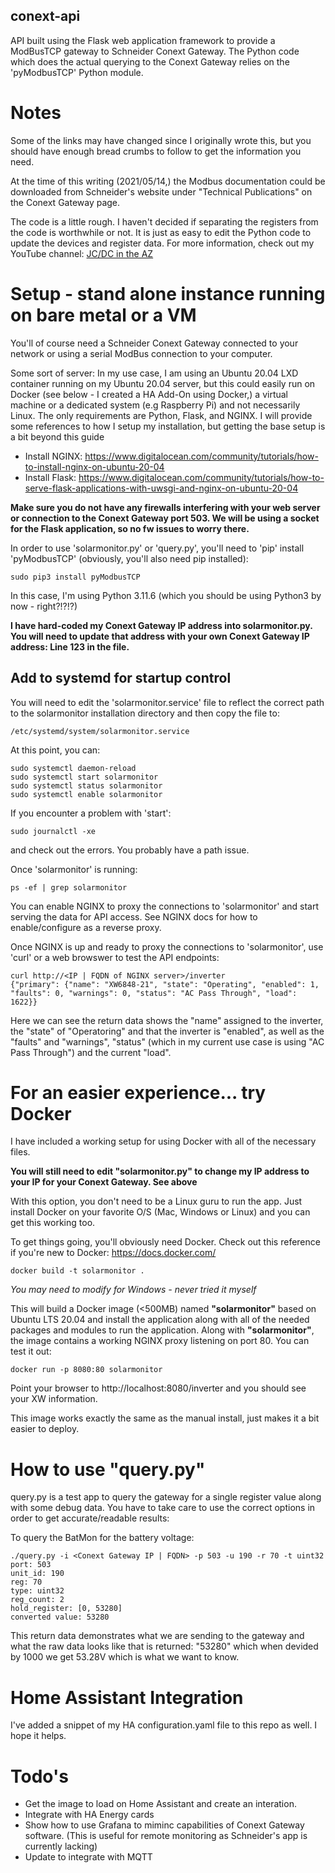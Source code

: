 ## conext-api

API built using the Flask web application framework to provide a ModBusTCP gateway to Schneider Conext Gateway.  The Python code which does the actual querying to the Conext Gateway relies on the 'pyModbusTCP' Python module.

# Notes
Some of the links may have changed since I originally wrote this, but you should have enough bread crumbs to follow to get the information you need.

At the time of this writing (2021/05/14,) the Modbus documentation could be downloaded from Schneider's website under "Technical Publications" on the Conext Gateway page.

The code is a little rough.  I haven't decided if separating the registers from the code is worthwhile or not.  It is just as easy to edit the Python code to update the devices and register data.  For more information, check out my YouTube channel:
[JC/DC in the AZ](https://www.youtube.com/channel/UC8_TU2g-Yl1oMCts3pkXCbQ)

# Setup - stand alone instance running on bare metal or a VM
You'll of course need a Schneider Conext Gateway connected to your network or using a serial ModBus connection to your computer.

Some sort of server: In my use case, I am using an Ubuntu 20.04 LXD container running on my Ubuntu 20.04 server, but this could easily run on Docker (see below - I created a HA Add-On using Docker,) a virtual machine or a dedicated system (e.g Raspberry Pi) and not necessarily Linux.  The only requirements are Python, Flask, and NGINX.  I will provide some references to how I setup my installation, but getting the base setup is a bit beyond this guide

- Install NGINX: https://www.digitalocean.com/community/tutorials/how-to-install-nginx-on-ubuntu-20-04
- Install Flask: https://www.digitalocean.com/community/tutorials/how-to-serve-flask-applications-with-uwsgi-and-nginx-on-ubuntu-20-04

**Make sure you do not have any firewalls interfering with your web server or connection to the Conext Gateway port 503.  We will be using a socket for the Flask application, so no fw issues to worry there.**

In order to use 'solarmonitor.py' or 'query.py', you'll need to 'pip' install 'pyModbusTCP' (obviously, you'll also need pip installed):
```
sudo pip3 install pyModbusTCP
```
In this case, I'm using Python 3.11.6 (which you should be using Python3 by now - right?!?!?)

**I have hard-coded my Conext Gateway IP address into solarmonitor.py.  You will need to update that address with your own Conext Gateway IP address: Line 123 in the file.**

## Add to systemd for startup control
You will need to edit the 'solarmonitor.service' file to reflect the correct path to the solarmonitor installation directory and then copy the file to:
```
/etc/systemd/system/solarmonitor.service
```
At this point, you can:
```
sudo systemctl daemon-reload
sudo systemctl start solarmonitor
sudo systemctl status solarmonitor
sudo systemctl enable solarmonitor
```
If you encounter a problem with 'start':
```
sudo journalctl -xe
```
and check out the errors.  You probably have a path issue.

Once 'solarmonitor' is running:
```
ps -ef | grep solarmonitor
```
You can enable NGINX to proxy the connections to 'solarmonitor' and start serving the data for API access.  See NGINX docs for how to enable/configure as a reverse proxy.

Once NGINX is up and ready to proxy the connections to 'solarmonitor', use 'curl' or a web browswer to test the API endpoints:
```
curl http://<IP | FQDN of NGINX server>/inverter
{"primary": {"name": "XW6848-21", "state": "Operating", "enabled": 1, "faults": 0, "warnings": 0, "status": "AC Pass Through", "load": 1622}}
```
Here we can see the return data shows the "name" assigned to the inverter, the "state" of "Operatoring" and that the inverter is "enabled", as well as the "faults" and "warnings", "status" (which in my current use case is using "AC Pass Through") and the current "load".

# For an easier experience... try Docker
I have included a working setup for using Docker with all of the necessary files.

**You will still need to edit "solarmonitor.py" to change my IP address to your IP for your Conext Gateway.  See above**

With this option, you don't need to be a Linux guru to run the app.  Just install Docker on your favorite O/S (Mac, Windows or Linux) and you can get this working too.

To get things going, you'll obviously need Docker.  Check out this reference if you're new to Docker:
https://docs.docker.com/

```
docker build -t solarmonitor .
```
*You may need to modify for Windows - never tried it myself*

This will build a Docker image (<500MB) named **"solarmonitor"** based on Ubuntu LTS 20.04 and install the application along with all of the needed packages and modules to run the application.  Along with **"solarmonitor"**, the image contains a working NGINX proxy listening on port 80.  You can test it out:
```
docker run -p 8080:80 solarmonitor
```

Point your browser to http://localhost:8080/inverter and you should see your XW information.

This image works exactly the same as the manual install, just makes it a bit easier to deploy.  

# How to use "query.py"
query.py is a test app to query the gateway for a single register value along with some debug data.  You have to take care to use the correct options in order to get accurate/readable results:

To query the BatMon for the battery voltage:
```
./query.py -i <Conext Gateway IP | FQDN> -p 503 -u 190 -r 70 -t uint32
port: 503
unit_id: 190
reg: 70
type: uint32
reg_count: 2
hold_register: [0, 53280]
converted value: 53280
```

This return data demonstrates what we are sending to the gateway and what the raw data looks like that is returned: "53280" which when devided by 1000 we get 53.28V which is what we want to know.

# Home Assistant Integration
I've added a snippet of my HA configuration.yaml file to this repo as well.  I hope it helps.

# Todo's
- Get the image to load on Home Assistant and create an interation.
- Integrate with HA Energy cards
- Show how to use Grafana to miminc capabilities of Conext Gateway software.  (This is useful for remote monitoring as Schneider's app is currently lacking)
- Update to integrate with MQTT